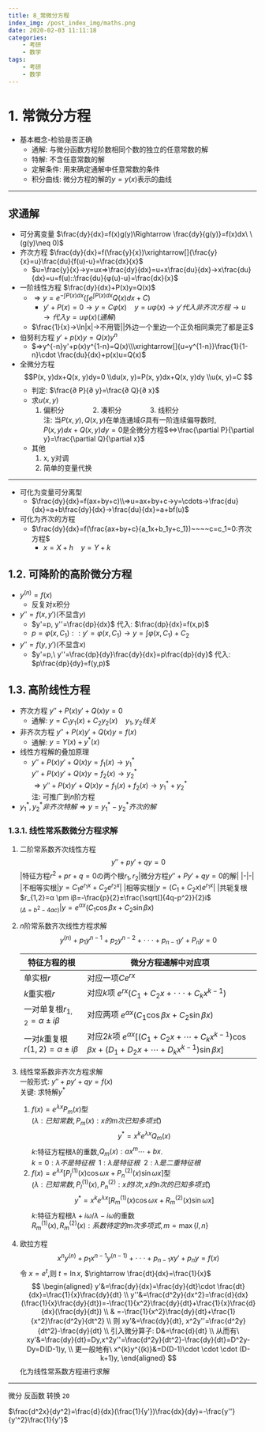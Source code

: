 ```yaml
---
title: 8_常微分方程
index_img: /post_index_img/maths.png
date: 2020-02-03 11:11:18
categories:
    - 考研
    - 数学
tags:
    - 考研
    - 数学
---
```



# 1. 常微分方程

- 基本概念-检验是否正确
  - 通解: 与微分函数方程阶数相同个数的独立的任意常数的解
  - 特解: 不含任意常数的解
  - 定解条件: 用来确定通解中任意常数的条件
  - 积分曲线: 微分方程的解的$y=y(x)$表示的曲线

---
## 求通解

- 可分离变量 $\frac{dy}{dx}=f(x)g(y)\Rightarrow \frac{dy}{g(y)}=f(x)dx\ \ (g(y)\neq 0)$
- 齐次方程 $\frac{dy}{dx}=f(\frac{y}{x})\xrightarrow[]{\frac{y}{x}=u}\frac{du}{f(u)-u}=\frac{dx}{x}$
  - $u=\frac{y}{x}→y=ux⇒\frac{dy}{dx}=u+x\frac{du}{dx}→x\frac{du}{dx}=u=f(u)::\frac{du}{φ(u)-u}=\frac{dx}{x}$
- 一阶线性方程 $\frac{dy}{dx}+P(x)y=Q(x)$
  - $⇒y=e^{-\int_{}^{}P(x)dx}(\int_{}^{}e^{\int_{}^{}P(x)dx}Q(x)dx+C)$
    - $y'+P(x)=0→y=Cφ(x) ~~~~y=uφ(x)→y'代入非齐次方程→u→代入y=uφ(x)(通解)$
  - $\frac{1}{x}→\ln|x|→不用管||外边一个里边一个正负相同乘完了都是正$
- 伯努利方程 $y'+p(x)y=Q(x)y^{n}$
  - $⇒y^{-n}y'+p(x)y^{1-n}=Q(x)\\\xrightarrow[]{u=y^{1-n}}\frac{1}{1-n}\cdot \frac{du}{dx}+p(x)u=Q(x)$
- 全微分方程
  $$P(x, y)dx+Q(x, y)dy=0
  \\du(x, y)=P(x, y)dx+Q(x, y)dy
  \\u(x, y)=C
  $$
  - 判定: $\frac{∂ P}{∂ y}=\frac{∂ Q}{∂ x}$
  - 求$u(x, y)$
    1. 偏积分 &emsp; &emsp; &emsp; 2. 凑积分 &emsp; &emsp; &emsp; 3. 线积分  
    注: 当$P(x, y), Q(x, y)$在单连通域$G$具有一阶连续偏导数时,  
    $P(x, y)dx+Q(x, y)dy=0$是全微分方程$⇔\frac{\partial P}{\partial y}=\frac{\partial Q}{\partial x}$
  - 其他
      1. x, y对调
      2. 简单的变量代换
---

- 可化为变量可分离型
  - $\frac{dy}{dx}=f(ax+by+c)\\⇒u=ax+by+c→y=\cdots→\frac{du}{dx}=a+b\frac{dy}{dx}→\frac{du}{dx}=a+bf(u)$
- 可化为齐次的方程
  - $\frac{dy}{dx}=f(\frac{ax+by+c}{a_1x+b_1y+c_1})~~~~c=c_1=0:齐次方程$
    - $x=X+h~~~~y=Y+k$

## 1.2. 可降阶的高阶微分方程

- $y^{(n)}=f(x)$
  - 反复对x积分
- $y''=f(x, y')$(不显含$y$)
  - $y'=p, y''=\frac{dp}{dx}$ 代入: $\frac{dp}{dx}=f(x,p)$
  - $p=φ(x,C_1)::y'=φ(x,C_1)→y=∫_{}^{}φ(x,C_1)+C_2$
- $y''=f(y,y')$(不显含$x$)
  - $y'=p,\ y''=\frac{dp}{dy}\frac{dy}{dx}=p\frac{dp}{dy}$ 代入: $p\frac{dp}{dy}=f(y,p)$

## 1.3. 高阶线性方程

- 齐次方程 $y''+P(x)y'+Q(x)y=0$
  - 通解: $y=C_{1}y_{1}(x)+C_{2}y_{2}(x) ~~~~ y_1,y_2线关$
- 非齐次方程 $y''+P(x)y'+Q(x)y=f(x)$
  - 通解: $y=Y(x)+y^{*}(x)$  
- 线性方程解的叠加原理
  - $y''+P(x)y'+Q(x)y=f_{1}(x)→y_1^{*}$  
    $y''+P(x)y'+Q(x)y=f_{2}(x)→y_2^{*}$  
    $⇒y''+P(x)y'+Q(x)y=f_{1}(x)+f_{2}(x)→y_1^{*}+y_2^{*}$  
    注: 可推广到$n$阶方程
- $y_1^*,y_2^*非齐次特解⇒y=y_1^*-y_2^*齐次的解$

### 1.3.1. 线性常系数微分方程求解

1. 二阶常系数齐次线性方程
    $$y''+py'+qy=0$$
    |特征方程$r^2+pr+q=0$の两个根$r_{1},r_{2}$|微分方程$y''+Py'+qy=0$的解|
    |-|-|
    |不相等实根|$y=C_{1}e^{r_{1}x}+C_{2}e^{r_{2}x}$|
    |相等实根|$y=(C_{1}+C_{2}x)e^{r_{1}x}$|
    |共轭复根$r_{1,2}=α \pm iβ=-\frac{p}{2}±\frac{\sqrt[]{4q-p^2}}{2}i$<br />$_{(Δ=b^2-4ac)}$|$y=e^{α x}(C_{1}\cos β x+C_{2}\sin β x)$
2.  $n$阶常系数齐次线性方程求解
    $$y^{(n)}+p_{1}y^{n-1}+p_{2}y^{n-2}+\cdot \cdot \cdot +p_{n-1}y'+P_{n}y=0$$

    |特征方程的根|微分方程通解中对应项|
    |-|-|
    |单实根$r$|对应一项$Ce^{rx}$|
    |$k$重实根$r$|对应$k$项 $e^{rx}(C_{1}+C_{2}x+\cdot \cdot \cdot +C_{k}x^{k-1})$|
    |一对单复根$r_{1,2}=α \pm iβ$|对应两项 $e^{α x}(C_{1}\cos β x+C_{2}\sin β x)$|
    |一对$k$重复根$r(1,2)=α \pm iβ$|对应$2k$项 $e^{α x}[(C_{1}+C_{2}x+\cdots+C_{k}x^{k-1})\cos β x+(D_{1}+D_{2}x+\cdots+D_{k}x^{k-1})\sin β x]$|
3. 线性常系数非齐次方程求解  
   一般形式: $y''+py'+qy=f(x)$  
   关键: 求特解$y^{*}$
   1. $f(x)=e^{λ x}P_{m}(x)$型  
       ($λ:已知常数, P_{m}(x):x的m次已知多项式$)  
       $$y^{*}=x^{k}e^{λ x}Q_{m}(x)$$
       $k$:特征方程根$λ$的重数,$Q_{m}(x): ax^{m}\cdots+bx$.  
       $k=0: λ不是特征根~~1:λ是特征根~~2:λ是二重特征根$
   2. $f(x)=e^{λ x}[P_{l}^{(1)}(x)\cos ω x+P_{n}^{(2)}(x)\sin ω x]$型  
      ($λ:已知常数,P_{l}^{(1)}(x),P_{n}^{(2)}:x的l次,x的n次的已知多项式$)  
      $$y^{*}=x^{k}e^{λ x}[R_{m}^{(1)}(x)\cos ω x+R_{m}^{(2)}(x)\sin ω x]$$
      $k$:特征方程根$λ+iω/λ-iω$的重数  
      $R_{m}^{(1)}(x),R_{m}^{(2)}(x):系数待定的m次多项式,m=\max\{l,n\}$
4. 欧拉方程
$$x^{n}y^{(n)}+p_{1}x^{n-1}y^{(n-1)}+\cdot \cdot \cdot +p_{n-1}xy'+p_{n}y=f(x)$$
令 $x=e^{t}$,则 $t=\ln x$, $\rightarrow \frac{dt}{dx}=\frac{1}{x}$
$$
\begin{aligned}
y'&=\frac{dy}{dx}=\frac{dy}{dt}\cdot \frac{dt}{dx}=\frac{1}{x}\frac{dy}{dt}
\\ y''&=\frac{d^2y}{dx^2}=\frac{d}{dx}(\frac{1}{x}\frac{dy}{dt})=-\frac{1}{x^2}\frac{dy}{dt}+\frac{1}{x}\frac{d}{dx}(\frac{dy}{dt})
\\ & =-\frac{1}{x^2}\frac{dy}{dt}+\frac{1}{x^2}\frac{d^2y}{dt^2}
\\ 则 xy'&=\frac{dy}{dt}, x^2y''=\frac{d^2y}{dt^2}-\frac{dy}{dt}
\\ 引入微分算子: D&=\frac{d}{dt}
\\ 从而有\ xy'&=\frac{dy}{dt}=Dy,x^2y''=\frac{d^2y}{dt^2}-\frac{dy}{dt}=D^2y-Dy=D(D-1)y,
\\ 更一般地有\ x^{k}y^{(k)}&=D(D-1)\cdot \cdot \cdot (D-k+1)y,
\end{aligned} 
$$
化为线性常系数方程进行求解

---

微分 反函数 转换 `20`

$\frac{d^2x}{dy^2}=\frac{d}{dx}(\frac{1}{y'})\frac{dx}{dy}=-\frac{y''}{y'^2}\frac{1}{y'}$